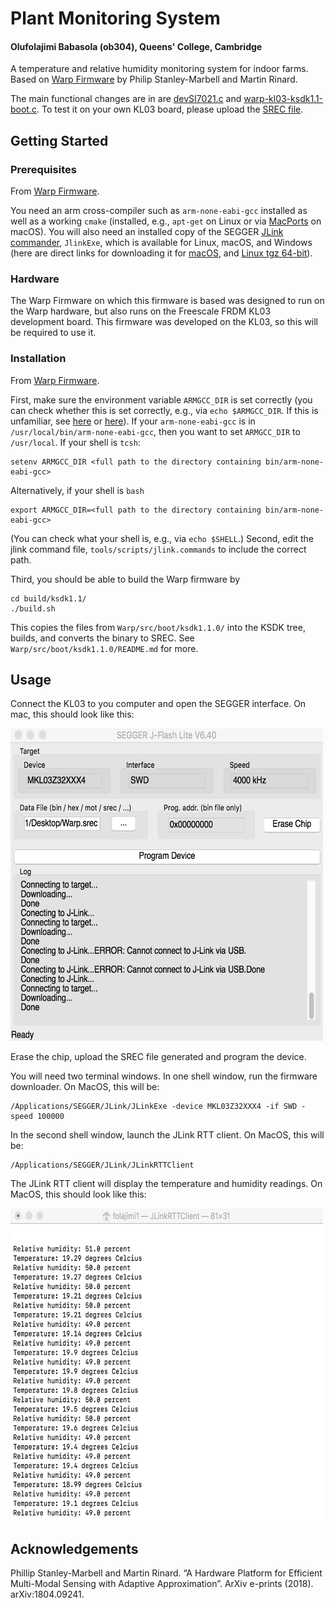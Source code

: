 # Plant Monitoring System
#### Olufolajimi Babasola (ob304), Queens' College, Cambridge

A temperature and relative humidity monitoring system for indoor farms. Based on [Warp Firmware](https://github.com/physical-computation/Warp-firmware) by Philip Stanley-Marbell and Martin Rinard.

The main functional changes are in are [devSI7021.c](./src/boot/ksdk1.1.0/devSI7021.c) and [warp-kl03-ksdk1.1-boot.c](./src/boot/ksdk1.1.0/warp-kl03-ksdk1.1-boot.c). To test it on your own KL03 board, please upload the [SREC file](./build/ksdk1.1/work/demos/Warp/armgcc/Warp/release/Warp.srec).

## Getting Started

### Prerequisites
From [Warp Firmware](https://github.com/physical-computation/Warp-firmware).

You need an arm cross-compiler such as `arm-none-eabi-gcc` installed as well as a working `cmake` (installed, e.g., `apt-get` on Linux or via [MacPorts](https://www.macports.org/) on macOS). You will also need an installed copy of the SEGGER [JLink commander](https://www.segger.com/downloads/jlink/), `JlinkExe`, which is available for Linux, macOS, and Windows (here are direct links for downloading it for [macOS](https://www.segger.com/downloads/jlink/JLink_MacOSX.pkg), and [Linux tgz 64-bit](https://www.segger.com/downloads/jlink/JLink_Linux_x86_64.tgz)).

### Hardware
The Warp Firmware on which this firmware is based was designed to run on the Warp hardware, but also runs on the Freescale FRDM KL03 development board. This firmware was developed on the KL03, so this will be required to use it.

### Installation

From [Warp Firmware](https://github.com/physical-computation/Warp-firmware).

First, make sure the environment variable  `ARMGCC_DIR`  is set correctly (you can check whether this is set correctly, e.g., via  `echo $ARMGCC_DIR`. If this is unfamiliar, see  [here](http://homepages.uc.edu/~thomam/Intro_Unix_Text/Env_Vars.html)  or  [here](https://www2.cs.duke.edu/csl/docs/csh.html)). If your  `arm-none-eabi-gcc`  is in  `/usr/local/bin/arm-none-eabi-gcc`, then you want to set  `ARMGCC_DIR`  to  `/usr/local`. If your shell is  `tcsh`:

	setenv ARMGCC_DIR <full path to the directory containing bin/arm-none-eabi-gcc>

Alternatively, if your shell is  `bash`

	export ARMGCC_DIR=<full path to the directory containing bin/arm-none-eabi-gcc>

(You can check what your shell is, e.g., via  `echo $SHELL`.) Second, edit the jlink command file,  `tools/scripts/jlink.commands`  to include the correct path.

Third, you should be able to build the Warp firmware by

	cd build/ksdk1.1/
	./build.sh

This copies the files from  `Warp/src/boot/ksdk1.1.0/`  into the KSDK tree, builds, and converts the binary to SREC. See  `Warp/src/boot/ksdk1.1.0/README.md`  for more.


## Usage

Connect the KL03 to you computer and open the SEGGER interface. On mac, this should look like this: 

<img src="SEGGER_Interface.png" alt="segger" width="500" height="500" />

Erase the chip, upload the SREC file generated and program the device.

You will need two terminal windows. In one shell window, run the firmware downloader. On MacOS, this will be:
	
	/Applications/SEGGER/JLink/JLinkExe -device MKL03Z32XXX4 -if SWD -speed 100000
	
In the second shell window, launch the JLink RTT client. On MacOS, this will be:

	/Applications/SEGGER/JLink/JLinkRTTClient

The JLink RTT client will display the temperature and humidity readings. On MacOS, this should look like this:

<img src="SI7021_Readings.png" alt="segger" width="500" height="500" />

## Acknowledgements

Phillip Stanley-Marbell and Martin Rinard. “A Hardware Platform for Efficient Multi-Modal Sensing with Adaptive Approximation”. ArXiv e-prints (2018). arXiv:1804.09241.
